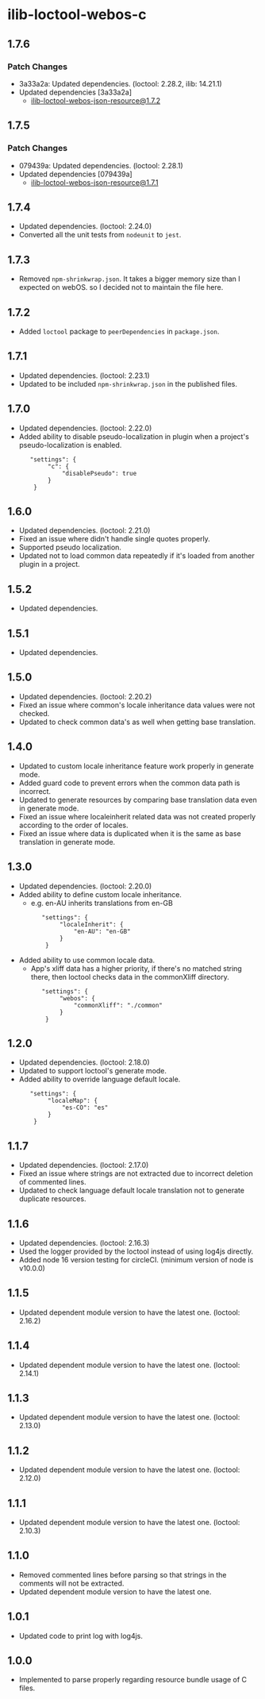 # ilib-loctool-webos-c

## 1.7.6

### Patch Changes

- 3a33a2a: Updated dependencies. (loctool: 2.28.2, ilib: 14.21.1)
- Updated dependencies [3a33a2a]
  - ilib-loctool-webos-json-resource@1.7.2

## 1.7.5

### Patch Changes

- 079439a: Updated dependencies. (loctool: 2.28.1)
- Updated dependencies [079439a]
  - ilib-loctool-webos-json-resource@1.7.1

## 1.7.4

- Updated dependencies. (loctool: 2.24.0)
- Converted all the unit tests from `nodeunit` to `jest`.

## 1.7.3

- Removed `npm-shrinkwrap.json`. It takes a bigger memory size than I expected on webOS. so I decided not to maintain the file here.

## 1.7.2

- Added `loctool` package to `peerDependencies` in `package.json`.

## 1.7.1

- Updated dependencies. (loctool: 2.23.1)
- Updated to be included `npm-shrinkwrap.json` in the published files.

## 1.7.0

- Updated dependencies. (loctool: 2.22.0)
- Added ability to disable pseudo-localization in plugin when a project's pseudo-localization is enabled.
  ```
     "settings": {
          "c": {
              "disablePseudo": true
          }
      }
  ```

## 1.6.0

- Updated dependencies. (loctool: 2.21.0)
- Fixed an issue where didn't handle single quotes properly.
- Supported pseudo localization.
- Updated not to load common data repeatedly if it's loaded from another plugin in a project.

## 1.5.2

- Updated dependencies.

## 1.5.1

- Updated dependencies.

## 1.5.0

- Updated dependencies. (loctool: 2.20.2)
- Fixed an issue where common's locale inheritance data values were not checked.
- Updated to check common data's as well when getting base translation.

## 1.4.0

- Updated to custom locale inheritance feature work properly in generate mode.
- Added guard code to prevent errors when the common data path is incorrect.
- Updated to generate resources by comparing base translation data even in generate mode.
- Fixed an issue where localeinherit related data was not created properly according to the order of locales.
- Fixed an issue where data is duplicated when it is the same as base translation in generate mode.

## 1.3.0

- Updated dependencies. (loctool: 2.20.0)
- Added ability to define custom locale inheritance.
  - e.g. en-AU inherits translations from en-GB
    ```
       "settings": {
            "localeInherit": {
                "en-AU": "en-GB"
            }
        }
    ```
- Added ability to use common locale data.
  - App's xliff data has a higher priority, if there's no matched string there, then loctool checks data in the commonXliff directory.
    ```
       "settings": {
            "webos": {
                "commonXliff": "./common"
            }
        }
    ```

## 1.2.0

- Updated dependencies. (loctool: 2.18.0)
- Updated to support loctool's generate mode.
- Added ability to override language default locale.
  ```
     "settings": {
          "localeMap": {
              "es-CO": "es"
          }
      }
  ```

## 1.1.7

- Updated dependencies. (loctool: 2.17.0)
- Fixed an issue where strings are not extracted due to incorrect deletion of commented lines.
- Updated to check language default locale translation not to generate duplicate resources.

## 1.1.6

- Updated dependencies. (loctool: 2.16.3)
- Used the logger provided by the loctool instead of using log4js directly.
- Added node 16 version testing for circleCI. (minimum version of node is v10.0.0)

## 1.1.5

- Updated dependent module version to have the latest one. (loctool: 2.16.2)

## 1.1.4

- Updated dependent module version to have the latest one. (loctool: 2.14.1)

## 1.1.3

- Updated dependent module version to have the latest one. (loctool: 2.13.0)

## 1.1.2

- Updated dependent module version to have the latest one. (loctool: 2.12.0)

## 1.1.1

- Updated dependent module version to have the latest one. (loctool: 2.10.3)

## 1.1.0

- Removed commented lines before parsing so that strings in the comments will not be extracted.
- Updated dependent module version to have the latest one.

## 1.0.1

- Updated code to print log with log4js.

## 1.0.0

- Implemented to parse properly regarding resource bundle usage of C files.

